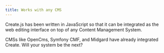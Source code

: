 ```yaml
---
title: Works with any CMS
---
```

Create.js has been written in JavaScript so that it can be integrated as the web editing interface on top of any Content Management System.

CMSs like OpenCms, Symfony CMF, and Midgard have already integrated Create. Will your system be the next?
